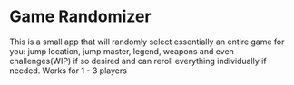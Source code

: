 # Game Randomizer

This is a small app that will randomly select essentially an entire game for you: jump location, jump master, 
legend, weapons and even challenges(WIP) if so desired and can reroll everything individually if needed. Works for 1 - 3 players 
